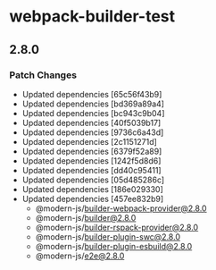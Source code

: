 # webpack-builder-test

## 2.8.0

### Patch Changes

- Updated dependencies [65c56f43b9]
- Updated dependencies [bd369a89a4]
- Updated dependencies [bc943c9b04]
- Updated dependencies [40f5039b17]
- Updated dependencies [9736c6a43d]
- Updated dependencies [2c1151271d]
- Updated dependencies [6379f52a89]
- Updated dependencies [1242f5d8d6]
- Updated dependencies [dd40c95411]
- Updated dependencies [05d485286c]
- Updated dependencies [186e029330]
- Updated dependencies [457ee832b9]
  - @modern-js/builder-webpack-provider@2.8.0
  - @modern-js/builder@2.8.0
  - @modern-js/builder-rspack-provider@2.8.0
  - @modern-js/builder-plugin-swc@2.8.0
  - @modern-js/builder-plugin-esbuild@2.8.0
  - @modern-js/e2e@2.8.0

